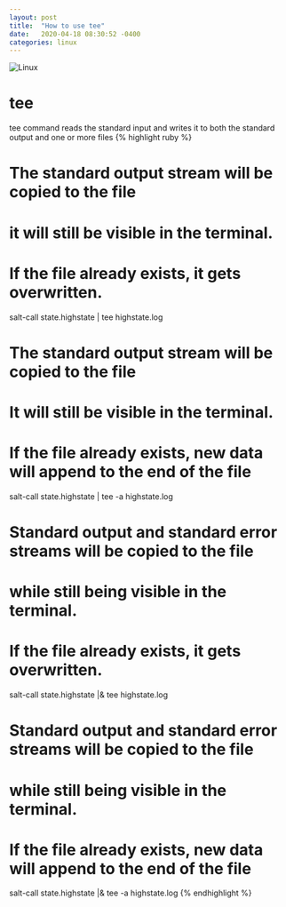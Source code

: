 ```yaml
---
layout: post
title:  "How to use tee"
date:   2020-04-18 08:30:52 -0400
categories: linux
---
```


![Linux]({{site.baseurl}}/images/linux.jpeg)

# tee 
tee command reads the standard input and writes it to both the standard output and one or more files 
{% highlight ruby %}
# The standard output stream will be copied to the file
# it will still be visible in the terminal.
# If the file already exists, it gets overwritten.
salt-call state.highstate | tee highstate.log

# The standard output stream will be copied to the file
# It will still be visible in the terminal. 
# If the file already exists, new data will append to the end of the file
salt-call state.highstate | tee -a highstate.log

# Standard output and standard error streams will be copied to the file 
# while still being visible in the terminal. 
# If the file already exists, it gets overwritten.
salt-call state.highstate |& tee highstate.log

# Standard output and standard error streams will be copied to the file 
# while still being visible in the terminal. 
# If the file already exists, new data will append to the end of the file
salt-call state.highstate |& tee -a highstate.log
{% endhighlight %}
